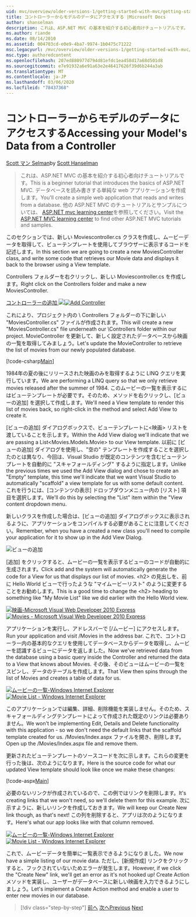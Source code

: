 ```yaml
---
uid: mvc/overview/older-versions-1/getting-started-with-mvc/getting-started-with-mvc-part5
title: コントローラーからモデルのデータにアクセスする |Microsoft Docs
author: shanselman
description: これは、ASP.NET MVC の基本を紹介する初心者向けチュートリアルです。 データベースを読み書きする単純な web アプリケーションを作成します。
ms.author: riande
ms.date: 08/14/2010
ms.assetid: 004703cd-e0e9-4ba7-9974-1b0475c71222
msc.legacyurl: /mvc/overview/older-versions-1/getting-started-with-mvc/getting-started-with-mvc-part5
msc.type: authoredcontent
ms.openlocfilehash: 207ed880977d794d81efdc1ea458d17a68d501d8
ms.sourcegitcommit: e7e91932a6e91a63e2e46417626f39d6b244a3ab
ms.translationtype: MT
ms.contentlocale: ja-JP
ms.lasthandoff: 03/06/2020
ms.locfileid: "78437368"
---
```

# <a name="accessing-your-models-data-from-a-controller"></a><span data-ttu-id="5063d-104">コントローラーからモデルのデータにアクセスする</span><span class="sxs-lookup"><span data-stu-id="5063d-104">Accessing your Model's Data from a Controller</span></span>

<span data-ttu-id="5063d-105">[Scott マン Selman](https://github.com/shanselman)</span><span class="sxs-lookup"><span data-stu-id="5063d-105">by [Scott Hanselman](https://github.com/shanselman)</span></span>

> <span data-ttu-id="5063d-106">これは、ASP.NET MVC の基本を紹介する初心者向けチュートリアルです。</span><span class="sxs-lookup"><span data-stu-id="5063d-106">This is a beginner tutorial that introduces the basics of ASP.NET MVC.</span></span> <span data-ttu-id="5063d-107">データベースを読み書きする単純な web アプリケーションを作成します。</span><span class="sxs-lookup"><span data-stu-id="5063d-107">You'll create a simple web application that reads and writes from a database.</span></span> <span data-ttu-id="5063d-108">他の ASP.NET MVC のチュートリアルとサンプルについては、 [ASP.NET mvc learning center](../../../index.md)を参照してください。</span><span class="sxs-lookup"><span data-stu-id="5063d-108">Visit the [ASP.NET MVC learning center](../../../index.md) to find other ASP.NET MVC tutorials and samples.</span></span>

<span data-ttu-id="5063d-109">このセクションでは、新しい Moviescontroller.cs クラスを作成し、ムービーデータを取得して、ビューテンプレートを使用してブラウザーに表示するコードを記述します。</span><span class="sxs-lookup"><span data-stu-id="5063d-109">In this section we are going to create a new MoviesController class, and write some code that retrieves our Movie data and displays it back to the browser using a View template.</span></span>

<span data-ttu-id="5063d-110">Controllers フォルダーを右クリックし、新しい Moviescontroller.cs を作成します。</span><span class="sxs-lookup"><span data-stu-id="5063d-110">Right click on the Controllers folder and make a new MoviesController.</span></span>

<span data-ttu-id="5063d-111">[コントローラーの追加 ![](getting-started-with-mvc-part5/_static/image2.png)](getting-started-with-mvc-part5/_static/image1.png)</span><span class="sxs-lookup"><span data-stu-id="5063d-111">[![Add Controller](getting-started-with-mvc-part5/_static/image2.png)](getting-started-with-mvc-part5/_static/image1.png)</span></span>

<span data-ttu-id="5063d-112">これにより、プロジェクト内の \ Controllers フォルダーの下に新しい "MoviesController.cs" ファイルが作成されます。</span><span class="sxs-lookup"><span data-stu-id="5063d-112">This will create a new "MoviesController.cs" file underneath our \Controllers folder within our project.</span></span> <span data-ttu-id="5063d-113">MovieController を更新して、新しく設定されたデータベースから映画の一覧を取得してみましょう。</span><span class="sxs-lookup"><span data-stu-id="5063d-113">Let's update the MovieController to retrieve the list of movies from our newly populated database.</span></span>

[!code-csharp[Main](getting-started-with-mvc-part5/samples/sample1.cs)]

<span data-ttu-id="5063d-114">1984年の夏の後にリリースされた映画のみを取得するように LINQ クエリを実行しています。</span><span class="sxs-lookup"><span data-stu-id="5063d-114">We are performing a LINQ query so that we only retrieve movies released after the summer of 1984.</span></span> <span data-ttu-id="5063d-115">このムービーの一覧を表示するにはビューテンプレートが必要です。そのため、メソッドを右クリックし、[ビューの追加] を選択して作成します。</span><span class="sxs-lookup"><span data-stu-id="5063d-115">We'll need a View template to render this list of movies back, so right-click in the method and select Add View to create it.</span></span>

<span data-ttu-id="5063d-116">[ビューの追加] ダイアログボックスで、ビューテンプレートに&lt;映画&gt; リストを渡していることを示します。</span><span class="sxs-lookup"><span data-stu-id="5063d-116">Within the Add View dialog we'll indicate that we are passing a List&lt;Movies.Models.Movie&gt; to our View template.</span></span> <span data-ttu-id="5063d-117">以前に [ビューの追加] ダイアログを使用し、"空の" テンプレートを作成することを選択したのとは異なり、今回は、Visual Studio が既定のコンテンツを含むビューテンプレートを自動的に "スキャフォールディング" するように指定します。</span><span class="sxs-lookup"><span data-stu-id="5063d-117">Unlike the previous times we used the Add View dialog and chose to create an "Empty" template, this time we'll indicate that we want Visual Studio to automatically "scaffold" a view template for us with some default content.</span></span> <span data-ttu-id="5063d-118">これを行うには、[コンテンツの表示] ドロップダウンメニュー内の [リスト] 項目を選択します。</span><span class="sxs-lookup"><span data-stu-id="5063d-118">We'll do this by selecting the "List" item within the "View content dropdown menu.</span></span>

<span data-ttu-id="5063d-119">新しいクラスを作成した場合は、[ビューの追加] ダイアログボックスに表示されるように、アプリケーションをコンパイルする必要があることに注意してください。</span><span class="sxs-lookup"><span data-stu-id="5063d-119">Remember, when you have a created a new class you'll need to compile your application for it to show up in the Add View Dialog.</span></span>

![ビューの追加](getting-started-with-mvc-part5/_static/image3.png)

<span data-ttu-id="5063d-121">[追加] をクリックすると、ムービーの一覧を表示するビューのコードが自動的に生成されます。</span><span class="sxs-lookup"><span data-stu-id="5063d-121">Click add and the system will automatically generate the code for a View for us that displays our list of movies.</span></span> <span data-ttu-id="5063d-122">&lt;h2&gt; の見出しを、前に Hello World ビューで行ったような "マイムービーリスト" のように変更することをお勧めします。</span><span class="sxs-lookup"><span data-stu-id="5063d-122">This is a good time to change the &lt;h2&gt; heading to something like "My Movie List" like we did earlier with the Hello World view.</span></span>

<span data-ttu-id="5063d-123">[![映画-Microsoft Visual Web Developer 2010 Express](getting-started-with-mvc-part5/_static/image5.png)](getting-started-with-mvc-part5/_static/image4.png)</span><span class="sxs-lookup"><span data-stu-id="5063d-123">[![Movies - Microsoft Visual Web Developer 2010 Express](getting-started-with-mvc-part5/_static/image5.png)](getting-started-with-mvc-part5/_static/image4.png)</span></span>

<span data-ttu-id="5063d-124">アプリケーションを実行し、アドレスバーで [/ムービー] にアクセスします。</span><span class="sxs-lookup"><span data-stu-id="5063d-124">Run your application and visit /Movies in the address bar.</span></span> <span data-ttu-id="5063d-125">これで、コントローラー内の基本的なクエリを使用してデータベースからデータを取得し、ムービーを認識するビューにデータを返しました。</span><span class="sxs-lookup"><span data-stu-id="5063d-125">Now we've retrieved data from the database using a basic query inside the Controller and returned the data to a View that knows about Movies.</span></span> <span data-ttu-id="5063d-126">その後、そのビューはムービーの一覧をスピンし、データのテーブルを作成します。</span><span class="sxs-lookup"><span data-stu-id="5063d-126">That View then spins through the list of Movies and creates a table of data for us.</span></span>

<span data-ttu-id="5063d-127">[![ムービーの一覧-Windows Internet Explorer](getting-started-with-mvc-part5/_static/image7.png)](getting-started-with-mvc-part5/_static/image6.png)</span><span class="sxs-lookup"><span data-stu-id="5063d-127">[![Movie List - Windows Internet Explorer](getting-started-with-mvc-part5/_static/image7.png)](getting-started-with-mvc-part5/_static/image6.png)</span></span>

<span data-ttu-id="5063d-128">このアプリケーションでは編集、詳細、削除機能を実装しません。そのため、スキャフォールディングテンプレートによって作成された既定のリンクは必要ありません。</span><span class="sxs-lookup"><span data-stu-id="5063d-128">We won't be implementing Edit, Details and Delete functionality with this application - so we don't need the default links that the scaffold template created for us.</span></span> <span data-ttu-id="5063d-129">/Movies/Index.aspx ファイルを開き、削除します。</span><span class="sxs-lookup"><span data-stu-id="5063d-129">Open up the /Movies/Index.aspx file and remove them.</span></span>

<span data-ttu-id="5063d-130">更新されたビューテンプレートのソースコードを次に示します。これらの変更を行った後は、次のようになります。</span><span class="sxs-lookup"><span data-stu-id="5063d-130">Here is the source code for what our updated View template should look like once we make these changes:</span></span>

[!code-aspx[Main](getting-started-with-mvc-part5/samples/sample2.aspx)]

<span data-ttu-id="5063d-131">必要のないリンクが作成されているので、この例ではリンクを削除します。</span><span class="sxs-lookup"><span data-stu-id="5063d-131">It's creating links that we won't need, so we'll delete them for this example.</span></span> <span data-ttu-id="5063d-132">次に示すように、新しいリンクを作成しておきます。</span><span class="sxs-lookup"><span data-stu-id="5063d-132">We will keep our Create New link though, as that's next!</span></span> <span data-ttu-id="5063d-133">この列を削除すると、アプリは次のようになります。</span><span class="sxs-lookup"><span data-stu-id="5063d-133">Here's what our app looks like with that column removed.</span></span>

<span data-ttu-id="5063d-134">[![ムービーの一覧-Windows Internet Explorer](getting-started-with-mvc-part5/_static/image9.png)](getting-started-with-mvc-part5/_static/image8.png)</span><span class="sxs-lookup"><span data-stu-id="5063d-134">[![Movie List - Windows Internet Explorer](getting-started-with-mvc-part5/_static/image9.png)](getting-started-with-mvc-part5/_static/image8.png)</span></span>

<span data-ttu-id="5063d-135">これで、ムービーデータを簡単に一覧表示できるようになりました。</span><span class="sxs-lookup"><span data-stu-id="5063d-135">We now have a simple listing of our movie data.</span></span> <span data-ttu-id="5063d-136">ただし、[新規作成] リンクをクリックすると、フックされていないためエラーが発生します。</span><span class="sxs-lookup"><span data-stu-id="5063d-136">However, if we click the "Create New" link, we'll get an error as it's not hooked up!</span></span> <span data-ttu-id="5063d-137">Create Action メソッドを実装し、ユーザーがデータベースに新しい映画を入力できるようにしましょう。</span><span class="sxs-lookup"><span data-stu-id="5063d-137">Let's implement a Create Action method and enable a user to enter new movies in our database.</span></span>

> [!div class="step-by-step"]
> <span data-ttu-id="5063d-138">[前へ](getting-started-with-mvc-part4.md)
> [次へ](getting-started-with-mvc-part6.md)</span><span class="sxs-lookup"><span data-stu-id="5063d-138">[Previous](getting-started-with-mvc-part4.md)
[Next](getting-started-with-mvc-part6.md)</span></span>
